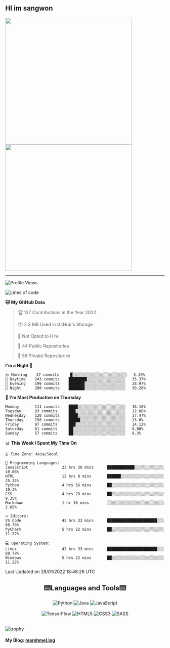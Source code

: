 ## HI im sangwon

<a href="#"> 
  <img src="https://github-readme-stats.vercel.app/api?username=s-wlii&theme=react&show_icons=true" width="400px">
</a>
<a href="#">
  <img src="https://github-readme-stats.vercel.app/api/top-langs/?username=s-wlii&theme=react&exclude_repo=Jagi,assignment&layout=compact" width="400px">
</a>
<hr>

<!--START_SECTION:waka-->
![Profile Views](http://img.shields.io/badge/Profile%20Views-30-blue)

![Lines of code](https://img.shields.io/badge/From%20Hello%20World%20I%27ve%20Written-341%20Thousand%20lines%20of%20code-blue)

**🐱 My GitHub Data** 

> 🏆 127 Contributions in the Year 2022
 > 
> 📦 2.3 MB Used in GitHub's Storage 
 > 
> 🚫 Not Opted to Hire
 > 
> 📜 44 Public Repositories 
 > 
> 🔑 56 Private Repositories  
 > 
**I'm a Night 🦉** 

```text
🌞 Morning    37 commits     █░░░░░░░░░░░░░░░░░░░░░░░░   5.39% 
🌆 Daytime    243 commits    ████████░░░░░░░░░░░░░░░░░   35.37% 
🌃 Evening    199 commits    ███████░░░░░░░░░░░░░░░░░░   28.97% 
🌙 Night      208 commits    ███████░░░░░░░░░░░░░░░░░░   30.28%

```
📅 **I'm Most Productive on Thursday** 

```text
Monday       111 commits    ████░░░░░░░░░░░░░░░░░░░░░   16.16% 
Tuesday      83 commits     ███░░░░░░░░░░░░░░░░░░░░░░   12.08% 
Wednesday    120 commits    ████░░░░░░░░░░░░░░░░░░░░░   17.47% 
Thursday     158 commits    █████░░░░░░░░░░░░░░░░░░░░   23.0% 
Friday       97 commits     ███░░░░░░░░░░░░░░░░░░░░░░   14.12% 
Saturday     61 commits     ██░░░░░░░░░░░░░░░░░░░░░░░   8.88% 
Sunday       57 commits     ██░░░░░░░░░░░░░░░░░░░░░░░   8.3%

```


📊 **This Week I Spent My Time On** 

```text
⌚︎ Time Zone: Asia/Seoul

💬 Programming Languages: 
JavaScript               23 hrs 30 mins      ████████████░░░░░░░░░░░░░   49.06% 
HTML                     12 hrs 8 mins       ██████░░░░░░░░░░░░░░░░░░░   25.34% 
Python                   4 hrs 56 mins       ██░░░░░░░░░░░░░░░░░░░░░░░   10.3% 
CSS                      4 hrs 29 mins       ██░░░░░░░░░░░░░░░░░░░░░░░   9.35% 
Markdown                 1 hr 16 mins        ░░░░░░░░░░░░░░░░░░░░░░░░░   2.65%

🔥 Editors: 
VS Code                  42 hrs 33 mins      ██████████████████████░░░   88.78% 
PyCharm                  5 hrs 22 mins       ██░░░░░░░░░░░░░░░░░░░░░░░   11.22%

💻 Operating System: 
Linux                    42 hrs 33 mins      ██████████████████████░░░   88.78% 
Windows                  5 hrs 22 mins       ██░░░░░░░░░░░░░░░░░░░░░░░   11.22%

```


 Last Updated on 28/01/2022 18:48:26 UTC
<!--END_SECTION:waka-->

<div align="center">
  <h2>⌨️Languages and Tools⌨️</h2>
  <div align=flex>
    <img alt="Python" src="https://img.shields.io/badge/python-%2314354C.svg?style=for-the-badge&logo=python&logoColor=white"/>
    <img alt="Java" src="https://img.shields.io/badge/java-%23ED8B00.svg?style=for-the-badge&logo=java&logoColor=white"/>
    <img alt="JavaScript" src="https://img.shields.io/badge/javascript-%23FFFF00.svg?style=for-the-badge&logo=javascript&logoColor=darkblue"/>
  </div>
  <br>
  <div>
    <img alt="TensorFlow" src="https://img.shields.io/badge/TensorFlow-%23FF6F00.svg?style=for-the-badge&logo=TensorFlow&logoColor=white" />
    <img alt="HTML5" src="https://img.shields.io/badge/html5-%23E34F26.svg?style=for-the-badge&logo=html5&logoColor=white"/>
    <img alt="CSS3" src="https://img.shields.io/badge/css3-%231572B6.svg?style=for-the-badge&logo=css3&logoColor=white"/>
    <img alt="SASS" src="https://img.shields.io/badge/SASS-hotpink.svg?style=for-the-badge&logo=SASS&logoColor=white"/>
  </div>
</div>
<br>

![trophy](https://github-profile-trophy.vercel.app/?username=s-wlii&column=7&margin-w=15&margin-h=15)

#### My Blog: [marshmel.log](https://s-wlii.github.io/)

<!--
**Marshmellowon/Marshmellowon** is a ✨ _special_ ✨ repository because its `README.md` (this file) appears on your GitHub profile.

Here are some ideas to get you started:

- 🔭 I’m currently working on ...
- 🌱 I’m currently learning ...
- 👯 I’m looking to collaborate on ...
- 🤔 I’m looking for help with ...
- 💬 Ask me about ...
- 📫 How to reach me: ...
- 😄 Pronouns: ...
- ⚡ Fun fact: ...
-->
